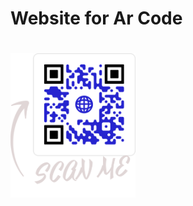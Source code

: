 
<h1> Website for Ar Code<h1>


<img src="pages/QR_Codes/repo.png" alt="QRCodeForMainPage" width="200"/>
